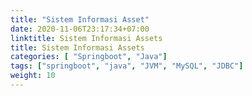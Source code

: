 ```yaml
---
title: "Sistem Informasi Asset"
date: 2020-11-06T23:17:34+07:00
linktitle: Sistem Informasi Assets
title: Sistem Informasi Assets
categories: [ "Springboot", "Java"]
tags: ["springboot", "java", "JVM", "MySQL", "JDBC"]
weight: 10
---
```


